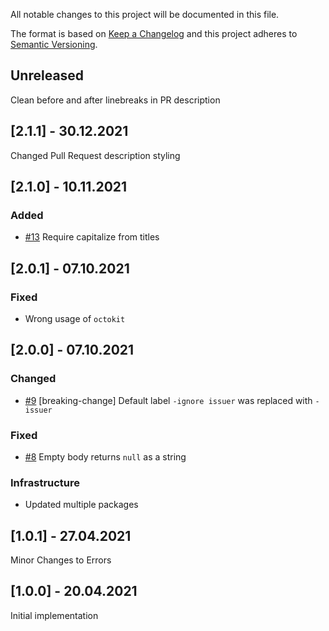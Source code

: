 All notable changes to this project will be documented in this file.

The format is based on [Keep a Changelog](http://keepachangelog.com/)
and this project adheres to [Semantic Versioning](http://semver.org/).

## Unreleased

Clean before and after linebreaks in PR description

## [2.1.1] - 30.12.2021

Changed Pull Request description styling

## [2.1.0] - 10.11.2021

### Added
- [#13](https://github.com/zattoo/issuer/issues/13) Require capitalize from titles

## [2.0.1] - 07.10.2021

### Fixed
- Wrong usage of `octokit`

## [2.0.0] - 07.10.2021

### Changed
- [#9](https://github.com/zattoo/issuer/issues/9) [breaking-change] Default label `-ignore issuer` was replaced with `-issuer`

### Fixed
- [#8](https://github.com/zattoo/issuer/issues/8) Empty body returns `null` as a string

### Infrastructure
- Updated multiple packages

## [1.0.1] - 27.04.2021

Minor Changes to Errors

## [1.0.0] - 20.04.2021

Initial implementation
